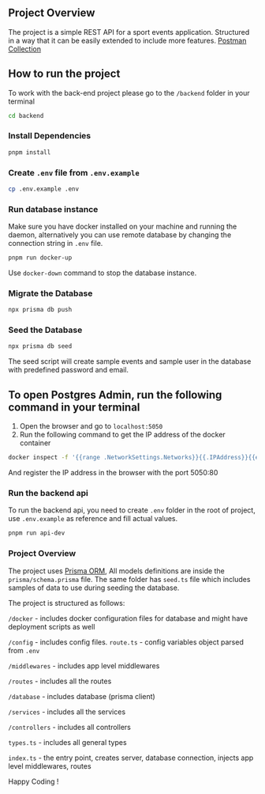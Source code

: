 ## Project Overview
The project is a simple REST API for a sport events application. Structured in a way that it can be easily extended to include more features.
[Postman Collection](./docs/Blog.postman_collection.json)

## How to run the project

To work with the back-end project please go to the `/backend` folder in your terminal

```bash
cd backend
```

### Install Dependencies

```bash
pnpm install
```

### Create `.env` file from `.env.example`

```bash
cp .env.example .env
```

### Run database instance

Make sure you have docker installed on your machine and running the daemon, alternatively you can use remote database by changing the connection string in `.env` file.

```bash
pnpm run docker-up
```
Use `docker-down` command to stop the database instance.

### Migrate the Database

```bash
npx prisma db push
```

### Seed the Database
```bash
npx prisma db seed
```
The seed script will create sample events and sample user in the database with predefined password and email.

## To open Postgres Admin, run the following command in your terminal

1. Open the browser and go to `localhost:5050`
2. Run the following command to get the IP address of the docker container
```bash
docker inspect -f '{{range .NetworkSettings.Networks}}{{.IPAddress}}{{end}}' docker-postgres-1
```

And register the IP address in the browser with the port 5050:80

### Run the backend api

To run the backend api, you need to create `.env` folder in the root of project, use `.env.example` as reference and fill actual values.

```bash
pnpm run api-dev
```

### Project Overview

The project uses [Prisma ORM](https://www.prisma.io/docs/getting-started/setup-prisma/start-from-scratch/relational-databases/querying-the-database-typescript-postgresql),
All models definitions are inside the `prisma/schema.prisma` file. The same folder has `seed.ts` file which includes samples of data to use during seeding the database.

The project is structured as follows:

`/docker` - includes docker configuration files for database and might have deployment scripts as well

`/config` - includes config files. `route.ts` - config variables object parsed from `.env`

`/middlewares` - includes app level middlewares

`/routes` - includes all the routes

`/database` - includes database  (prisma client)

`/services` - includes all the services

`/controllers` - includes all controllers

`types.ts` - includes all general  types

`index.ts` - the entry point, creates server, database connection, injects app level middlewares, routes


Happy Coding !
